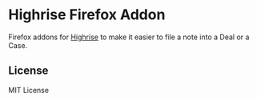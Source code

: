 Highrise Firefox Addon
=======================

Firefox addons for [Highrise](https://highrisehq.com/) to make it easier to file a note into a Deal or a Case.

License
-------
MIT License
